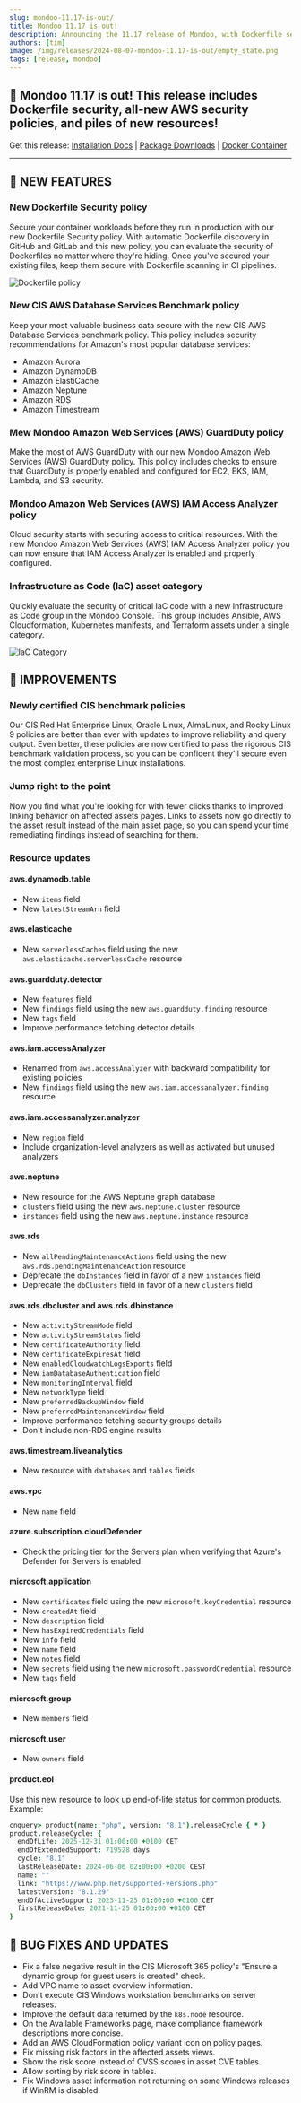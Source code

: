 ```yaml
---
slug: mondoo-11.17-is-out/
title: Mondoo 11.17 is out!
description: Announcing the 11.17 release of Mondoo, with Dockerfile security, all-new AWS security policies, and piles of new resources!
authors: [tim]
image: /img/releases/2024-08-07-mondoo-11.17-is-out/empty_state.png
tags: [release, mondoo]
---
```


## 🥳 Mondoo 11.17 is out! This release includes Dockerfile security, all-new AWS security policies, and piles of new resources!

Get this release: [Installation Docs](https://mondoo.com/docs/cnspec/) | [Package Downloads](https://releases.mondoo.com/cnspec/) | [Docker Container](https://hub.docker.com/r/mondoo/cnspec)

---

## 🎉 NEW FEATURES

### New Dockerfile Security policy

Secure your container workloads before they run in production with our new Dockerfile Security policy. With automatic Dockerfile discovery in GitHub and GitLab and this new policy, you can evaluate the security of Dockerfiles no matter where they're hiding. Once you've secured your existing files, keep them secure with Dockerfile scanning in CI pipelines.

![Dockerfile policy](/img/releases/2024-08-13-mondoo-11.17-is-out/dockerfile.png)

### New CIS AWS Database Services Benchmark policy

Keep your most valuable business data secure with the new CIS AWS Database Services benchmark policy. This policy includes security recommendations for Amazon's most popular database services:

- Amazon Aurora
- Amazon DynamoDB
- Amazon ElastiCache
- Amazon Neptune
- Amazon RDS
- Amazon Timestream

### Mew Mondoo Amazon Web Services (AWS) GuardDuty policy

Make the most of AWS GuardDuty with our new Mondoo Amazon Web Services (AWS) GuardDuty policy. This policy includes checks to ensure that GuardDuty is properly enabled and configured for EC2, EKS, IAM, Lambda, and S3 security.

### Mondoo Amazon Web Services (AWS) IAM Access Analyzer policy

Cloud security starts with securing access to critical resources. With the new Mondoo Amazon Web Services (AWS) IAM Access Analyzer policy you can now ensure that IAM Access Analyzer is enabled and properly configured.

### Infrastructure as Code (IaC) asset category

Quickly evaluate the security of critical IaC code with a new Infrastructure as Code group in the Mondoo Console. This group includes Ansible, AWS Cloudformation, Kubernetes manifests, and Terraform assets under a single category.

![IaC Category](/img/releases/2024-08-13-mondoo-11.17-is-out/iac_category.png)

## 🧹 IMPROVEMENTS

### Newly certified CIS benchmark policies

Our CIS Red Hat Enterprise Linux, Oracle Linux, AlmaLinux, and Rocky Linux 9 policies are better than ever with updates to improve reliability and query output. Even better, these policies are now certified to pass the rigorous CIS benchmark validation process, so you can be confident they'll secure even the most complex enterprise Linux installations.

### Jump right to the point

Now you find what you're looking for with fewer clicks thanks to improved linking behavior on affected assets pages. Links to assets now go directly to the asset result instead of the main asset page, so you can spend your time remediating findings instead of searching for them.

### Resource updates

#### aws.dynamodb.table

- New `items` field
- New `latestStreamArn` field

#### aws.elasticache

- New `serverlessCaches` field using the new `aws.elasticache.serverlessCache` resource

#### aws.guardduty.detector

- New `features` field
- New `findings` field using the new `aws.guardduty.finding` resource
- New `tags` field
- Improve performance fetching detector details

#### aws.iam.accessAnalyzer

- Renamed from `aws.accessAnalyzer` with backward compatibility for existing policies
- New `findings` field using the new `aws.iam.accessanalyzer.finding` resource

#### aws.iam.accessanalyzer.analyzer

- New `region` field
- Include organization-level analyzers as well as activated but unused analyzers

#### aws.neptune

- New resource for the AWS Neptune graph database
- `clusters` field using the new `aws.neptune.cluster` resource
- `instances` field using the new `aws.neptune.instance` resource

#### aws.rds

- New `allPendingMaintenanceActions` field using the new `aws.rds.pendingMaintenanceAction` resource
- Deprecate the `dbInstances` field in favor of a new `instances` field
- Deprecate the `dbClusters` field in favor of a new `clusters` field

#### aws.rds.dbcluster and aws.rds.dbinstance

- New `activityStreamMode` field
- New `activityStreamStatus` field
- New `certificateAuthority` field
- New `certificateExpiresAt` field
- New `enabledCloudwatchLogsExports` field
- New `iamDatabaseAuthentication` field
- New `monitoringInterval` field
- New `networkType` field
- New `preferredBackupWindow` field
- New `preferredMaintenanceWindow` field
- Improve performance fetching security groups details
- Don't include non-RDS engine results

#### aws.timestream.liveanalytics

- New resource with `databases` and `tables` fields

#### aws.vpc

- New `name` field

#### azure.subscription.cloudDefender

- Check the pricing tier for the Servers plan when verifying that Azure's Defender for Servers is enabled

#### microsoft.application

- New `certificates` field using the new `microsoft.keyCredential` resource
- New `createdAt` field
- New `description` field
- New `hasExpiredCredentials` field
- New `info` field
- New `name` field
- New `notes` field
- New `secrets` field using the new `microsoft.passwordCredential` resource
- New `tags` field

#### microsoft.group

- New `members` field

#### microsoft.user

- New `owners` field

#### product.eol

Use this new resource to look up end-of-life status for common products. Example:

```coffee
cnquery> product(name: "php", version: "8.1").releaseCycle { * }
product.releaseCycle: {
  endOfLife: 2025-12-31 01:00:00 +0100 CET
  endOfExtendedSupport: 719528 days
  cycle: "8.1"
  lastReleaseDate: 2024-06-06 02:00:00 +0200 CEST
  name: ""
  link: "https://www.php.net/supported-versions.php"
  latestVersion: "8.1.29"
  endOfActiveSupport: 2023-11-25 01:00:00 +0100 CET
  firstReleaseDate: 2021-11-25 01:00:00 +0100 CET
}
```

## 🐛 BUG FIXES AND UPDATES

- Fix a false negative result in the CIS Microsoft 365 policy's "Ensure a dynamic group for guest users is created" check.
- Add VPC name to asset overview information.
- Don't execute CIS Windows workstation benchmarks on server releases.
- Improve the default data returned by the `k8s.node` resource.
- On the Available Frameworks page, make compliance framework descriptions more concise.
- Add an AWS CloudFormation policy variant icon on policy pages.
- Fix missing risk factors in the affected assets views.
- Show the risk score instead of CVSS scores in asset CVE tables.
- Allow sorting by risk score in tables.
- Fix Windows asset information not returning on some Windows releases if WinRM is disabled.
